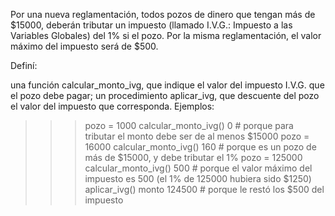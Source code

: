 Por una nueva reglamentación, todos pozos de dinero que tengan más de $15000, deberán tributar un impuesto (llamado I.V.G.: Impuesto a las Variables Globales) del 1% si el pozo. Por la misma reglamentación, el valor máximo del impuesto será de $500.

Definí:

una función calcular_monto_ivg, que indique el valor del impuesto I.V.G. que el pozo debe pagar;
un procedimiento aplicar_ivg, que descuente del pozo el valor del impuesto que corresponda.
Ejemplos:

>>> pozo = 1000
>>> calcular_monto_ivg()
0 # porque para tributar el monto debe ser de al menos $15000
>>> pozo = 16000
>>> calcular_monto_ivg()
160 # porque es un pozo de más de $15000, y debe tributar el 1%
>>> pozo = 125000
>>> calcular_monto_ivg()
500 # porque el valor máximo del impuesto es 500 (el 1% de 125000 hubiera sido $1250)
>>> aplicar_ivg()
>>> monto
124500 # porque le restó los $500 del impuesto